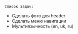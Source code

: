     Список задач:
- Сделать фото для header
- Сделать меню навигации
- Мультиязычность (en, uk, ru)
